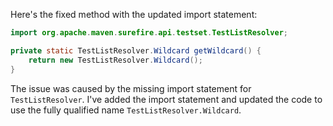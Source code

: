 Here's the fixed method with the updated import statement:
```java
import org.apache.maven.surefire.api.testset.TestListResolver;

private static TestListResolver.Wildcard getWildcard() {
    return new TestListResolver.Wildcard();
}
```
The issue was caused by the missing import statement for `TestListResolver`. I've added the import statement and updated the code to use the fully qualified name `TestListResolver.Wildcard`.